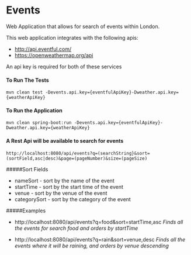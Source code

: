 # Events

Web Application that allows for search of events within London.

This web application integrates with the following apis:
*  http://api.eventful.com/ 
*  https://openweathermap.org/api

An api key is required for both of these services


#### To Run The Tests
````
mvn clean test -Devents.api.key={eventfulApiKey}-Dweather.api.key={weatherApiKey}
```` 

#### To Run the Application

````
mvn clean spring-boot:run -Devents.api.key={eventfulApiKey}-Dweather.api.key={weatherApiKey}
```` 

#### A Rest Api will be available to search for events
````
http://localhost:8080/api/events?q=(searchString}&sort=(sortField,asc|desc)&page=(pageNumber)&size=(pageSize)

````

#####Sort Fields
*   nameSort - sort by the name of the event
*   startTime - sort by the start time of the event
*   venue - sort by the venue of the event
*   categorySort - sort by the category of the event

#####Examples
* http://localhost:8080/api/events?q=food&sort=startTime,asc *Finds all the events for search food and orders by startTime*

* http://localhost:8080/api/events?q=rain&sort=venue,desc *Finds all the events where it will be raining, and orders by venue descending*
